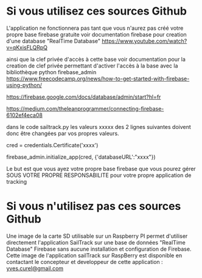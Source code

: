 # Si vous utilisez ces sources Github

L'application ne fonctionnera pas tant que vous n'aurez pas créé votre propre base firebase gratuite 
voir documentation firebase pour creation d'une database "RealTime Database"
https://www.youtube.com/watch?v=qKxisFLQRpQ

ainsi que la clef privée d'accès à cette base 
voir documentation pour la creation de clef privée permettant d'activer l'accès à la base avec la bibliothèque python firebase_admin
https://www.freecodecamp.org/news/how-to-get-started-with-firebase-using-python/

https://firebase.google.com/docs/database/admin/start?hl=fr

https://medium.com/theleanprogrammer/connecting-firebase-6102ef4eca08


dans le code sailtrack.py les valeurs xxxxx des 2 lignes suivantes doivent donc être changées par vos propres valeurs.

cred = credentials.Certificate('xxxx')

firebase_admin.initialize_app(cred, {'databaseURL':"xxxx"})

Le but est que vous ayez votre propre base firebase que vous pourez gérer SOUS VOTRE PROPRE RESPONSABILITE pour votre propre application de tracking

# Si vous n'utilisez pas ces sources Github

Une image de la carte SD utilisable sur un Raspberry PI permet d'utiliser directement l'application SailTrack sur une base de données "RealTime Database" Firebase sans aucune installation et configuration de Firebase. Cette image de l'application sailTrack sur RaspBerry est disponible en contactant le concepteur et developpeur de cette application : yves.curel@gmail.com
